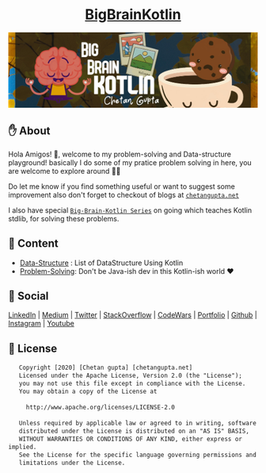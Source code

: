 <h1 align="center"><a href="https://chetangupta.net/bbk-main" target="_blank">BigBrainKotlin</a>
</h1>

![Big-Brain-Kotlin](./bigBrain.jpg)

## :hand: About
Hola Amigos! 🙌, welcome to my problem-solving and Data-structure playground!
basically I do some of my pratice problem solving in here, you are welcome to explore around 👩‍💻 

Do let me know if you find something useful or want to suggest some improvement
also don't forget to checkout of blogs at [`chetangupta.net`](https://chetangupta.net/)

I also have special [`Big-Brain-Kotlin Series`](https://chetangupta.net/bbk-main) on going which teaches Kotlin stdlib, for solving these
problems.

## :book: Content
* [Data-Structure](https://github.com/ch8n/DataStructure-in-Kotlin) : List of DataStructure Using Kotlin
* [Problem-Solving](./src/main/kotlin/Readme.md): Don't be Java-ish dev in this Kotlin-ish world ❤️

## :eyes: Social
[LinkedIn](https://bit.ly/ch8n-linkdIn) | 
[Medium](https://bit.ly/ch8n-medium-blog) | 
[Twitter](https://bit.ly/ch8n-twitter) | 
[StackOverflow](https://bit.ly/ch8n-stackOflow) | 
[CodeWars](https://bit.ly/ch8n-codewar) |
[Portfolio](https://bit.ly/ch8n-home) |
[Github](https://bit.ly/ch8n-git) |
[Instagram](https://bit.ly/ch8n-insta) |
[Youtube](https://bit.ly/ch8n-youtube) 


## :cop: License
```
   Copyright [2020] [Chetan gupta] [chetangupta.net]
   Licensed under the Apache License, Version 2.0 (the "License");
   you may not use this file except in compliance with the License.
   You may obtain a copy of the License at

     http://www.apache.org/licenses/LICENSE-2.0

   Unless required by applicable law or agreed to in writing, software
   distributed under the License is distributed on an "AS IS" BASIS,
   WITHOUT WARRANTIES OR CONDITIONS OF ANY KIND, either express or implied.
   See the License for the specific language governing permissions and
   limitations under the License.

 ```


